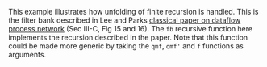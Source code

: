 This example illustrates how unfolding of finite recursion is handled.
This is the filter bank described in Lee and Parks [classical paper on dataflow process network](https://dl.acm.org/citation.cfm?id=567010) (Sec III-C, Fig 15 and 16).
The `fb` recursive function here implements the recursion described in the paper.
Note that this function could be made more generic by taking the `qmf`, `qmf'` and `f` functions
as arguments.
